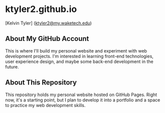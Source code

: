 # ktyler2.github.io

[Kelvin Tyler] (ktyler2@my.waketech.edu)

## About My GitHub Account

This is where I'll build my personal website and experiment with web development projects. I'm interested in learning front-end technologies, user experience design, and maybe some back-end development in the future.

## About This Repository

This repository holds my personal website hosted on GitHub Pages.  Right now, it's a starting point, but I plan to develop it into a portfolio and a space to practice my web development skills.